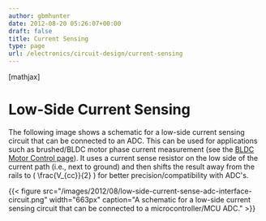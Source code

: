 ```yaml
---
author: gbmhunter
date: 2012-08-20 05:26:07+00:00
draft: false
title: Current Sensing
type: page
url: /electronics/circuit-design/current-sensing
---
```


[mathjax]




# Low-Side Current Sensing




The following image shows a schematic for a low-side current sensing circuit that can be connected to an ADC. This can be used for applications such as brushed/BLDC motor phase current measurement (see the [BLDC Motor Control page](http://blog.mbedded.ninja/electronics/circuit-design/bldc-motor-control)). It uses a current sense resistor on the low side of the current path (i.e., next to ground) and then shifts the result away from the rails to \( \frac{V_{cc}}{2} \) for better precision/compatibility with ADC's.


{{< figure src="/images/2012/08/low-side-current-sense-adc-interface-circuit.png" width="663px" caption="A schematic for a low-side current sensing circuit that can be connected to a microcontroller/MCU ADC."  >}}




